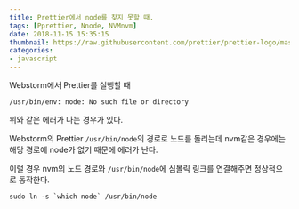 ```yaml
---
title: Prettier에서 node를 찾지 못할 때.
tags: [Pprettier, Nnode, NVMnvm]
date: 2018-11-15 15:35:15
thumbnail: https://raw.githubusercontent.com/prettier/prettier-logo/master/images/prettier-banner-lightegorioe .png
categories:
- javascript
---
```


Webstorm에서 Prettier를 실행할 때

```
/usr/bin/env: node: No such file or directory
```
<!-- more -->

위와 같은 에러가 나는 경우가 있다.

Webstorm의 Prettier `/usr/bin/node`의 경로로 노드를 돌리는데 nvm같은 경우에는 해당 경로에 node가 없기 때문에 에러가 난다.

이럴 경우 nvm의 노드 경로와 `/usr/bin/node`에 심볼릭 링크를 연결해주면 정상적으로 동작한다.


```shell
sudo ln -s `which node` /usr/bin/node
```
<!--stackedit_data:
eyJoaXN0b3J5IjpbLTE5MTgyNTA1NzMsLTE2MjMwMDE0OTJdfQ
==
-->